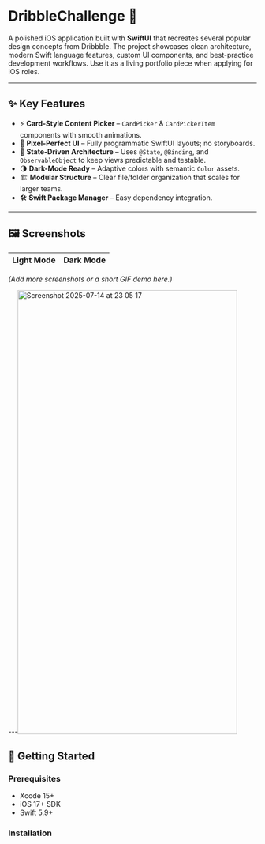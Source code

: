 # DribbleChallenge 📱

A polished iOS application built with **SwiftUI** that recreates several popular design concepts from Dribbble.  The project showcases clean architecture, modern Swift language features, custom UI components, and best-practice development workflows.  Use it as a living portfolio piece when applying for iOS roles.

---

## ✨ Key Features
- ⚡️ **Card-Style Content Picker** – `CardPicker` & `CardPickerItem` components with smooth animations.
- 🎨 **Pixel-Perfect UI** – Fully programmatic SwiftUI layouts; no storyboards.
- 🔁 **State-Driven Architecture** – Uses `@State`, `@Binding`, and `ObservableObject` to keep views predictable and testable.
- 🌗 **Dark-Mode Ready** – Adaptive colors with semantic `Color` assets.
- 🏗 **Modular Structure** – Clear file/folder organization that scales for larger teams.
- 🛠 **Swift Package Manager** – Easy dependency integration.

---

## 🖼 Screenshots
| Light Mode | Dark Mode |
|------------|-----------|


*(Add more screenshots or a short GIF demo here.)*

---<img width="445" height="899" alt="Screenshot 2025-07-14 at 23 05 17" src="https://github.com/user-attachments/assets/df843cdc-e217-45f9-ad70-d68b6fd29274" />


## 🚀 Getting Started

### Prerequisites
- Xcode 15+
- iOS 17+ SDK
- Swift 5.9+

### Installation
